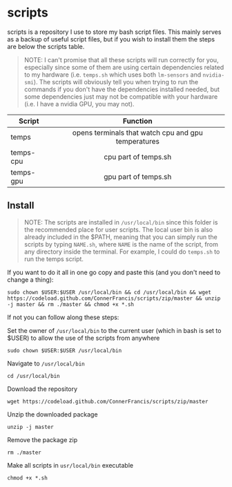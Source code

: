 # scripts

scripts is a repository I use to store my bash script files. This mainly serves as a backup of useful script files, but if you wish to install them the steps are below the scripts table.

>NOTE:
I can't promise that all these scripts will run correctly for you, especially since some of them are using certain dependencies related to my hardware (i.e. `temps.sh` which uses both `lm-sensors` and `nvidia-smi`). The scripts will obviously tell you when trying to run the commands if you don't have the dependencies installed needed, but some dependencies just may not be compatible with your hardware (i.e. I have a nvidia GPU, you may not).

| Script        | Function      |
| ------------- |:-------------:|
| temps         | opens terminals that watch cpu and gpu temperatures   |
| temps-cpu     | cpu part of temps.sh |
| temps-gpu     | gpu part of temps.sh |



## Install

>NOTE: The scripts are installed in `/usr/local/bin` since this folder is the recommended place for user scripts. The local user bin is also already included in the $PATH, meaning that you can simply run the scripts by typing `NAME.sh`, where `NAME` is the name of the script, from any directory inside the terminal. For example, I could do `temps.sh` to run the temps script.

If you want to do it all in one go copy and paste this (and you don't need to change a thing):
```
sudo chown $USER:$USER /usr/local/bin && cd /usr/local/bin && wget https://codeload.github.com/ConnerFrancis/scripts/zip/master && unzip -j master && rm ./master && chmod +x *.sh
```

If not you can follow along these steps:

Set the owner of `/usr/local/bin` to the current user (which in bash is set to $USER) to allow the use of the scripts from anywhere
```
sudo chown $USER:$USER /usr/local/bin
```

Navigate to `/usr/local/bin`
```
cd /usr/local/bin
```

Download the repository
```
wget https://codeload.github.com/ConnerFrancis/scripts/zip/master
```

Unzip the downloaded package
```
unzip -j master
```

Remove the package zip
```
rm ./master
```

Make all scripts in `usr/local/bin` executable
```
chmod +x *.sh
```
